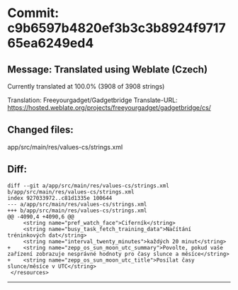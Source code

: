# Commit: c9b6597b4820ef3b3c3b8924f971765ea6249ed4
## Message: Translated using Weblate (Czech)

Currently translated at 100.0% (3908 of 3908 strings)

Translation: Freeyourgadget/Gadgetbridge
Translate-URL: https://hosted.weblate.org/projects/freeyourgadget/gadgetbridge/cs/
## Changed files:
app/src/main/res/values-cs/strings.xml

## Diff:
```
diff --git a/app/src/main/res/values-cs/strings.xml b/app/src/main/res/values-cs/strings.xml
index 927033972..c81d1335e 100644
--- a/app/src/main/res/values-cs/strings.xml
+++ b/app/src/main/res/values-cs/strings.xml
@@ -4090,4 +4090,6 @@
     <string name="pref_watch_face">Ciferník</string>
     <string name="busy_task_fetch_training_data">Načítání tréninkových dat</string>
     <string name="interval_twenty_minutes">každých 20 minut</string>
+    <string name="zepp_os_sun_moon_utc_summary">Povolte, pokud vaše zařízení zobrazuje nesprávné hodnoty pro časy slunce a měsíce</string>
+    <string name="zepp_os_sun_moon_utc_title">Posílat časy slunce/měsíce v UTC</string>
 </resources>
```
-----------------------------------
